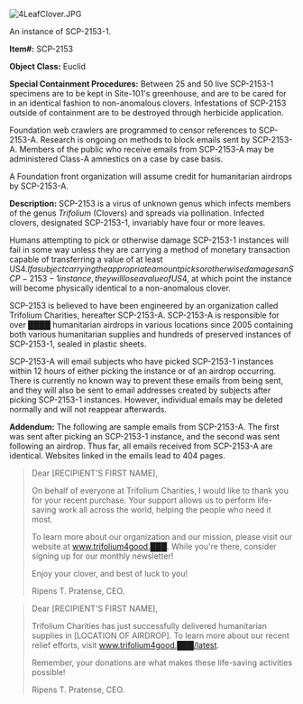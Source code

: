 ![4LeafClover.JPG](http://scp-wiki.wdfiles.com/local--files/scp-2153/4LeafClover.JPG)

An instance of SCP-2153-1.

**Item#:** SCP-2153

**Object Class:** Euclid

**Special Containment Procedures:** Between 25 and 50 live SCP-2153-1 specimens are to be kept in Site-101's greenhouse, and are to be cared for in an identical fashion to non-anomalous clovers. Infestations of SCP-2153 outside of containment are to be destroyed through herbicide application.

Foundation web crawlers are programmed to censor references to SCP-2153-A. Research is ongoing on methods to block emails sent by SCP-2153-A. Members of the public who receive emails from SCP-2153-A may be administered Class-A amnestics on a case by case basis.

A Foundation front organization will assume credit for humanitarian airdrops by SCP-2153-A.

**Description:** SCP-2153 is a virus of unknown genus which infects members of the genus _Trifolium_ (Clovers) and spreads via pollination. Infected clovers, designated SCP-2153-1, invariably have four or more leaves.

Humans attempting to pick or otherwise damage SCP-2153-1 instances will fail in some way unless they are carrying a method of monetary transaction capable of transferring a value of at least US$4. If a subject carrying the appropriate amount picks or otherwise damages an SCP-2153-1 instance, they will lose a value of US$4, at which point the instance will become physically identical to a non-anomalous clover.

SCP-2153 is believed to have been engineered by an organization called Trifolium Charities, hereafter SCP-2153-A. SCP-2153-A is responsible for over ████ humanitarian airdrops in various locations since 2005 containing both various humanitarian supplies and hundreds of preserved instances of SCP-2153-1, sealed in plastic sheets.

SCP-2153-A will email subjects who have picked SCP-2153-1 instances within 12 hours of either picking the instance or of an airdrop occurring. There is currently no known way to prevent these emails from being sent, and they will also be sent to email addresses created by subjects after picking SCP-2153-1 instances. However, individual emails may be deleted normally and will not reappear afterwards.

**Addendum:** The following are sample emails from SCP-2153-A. The first was sent after picking an SCP-2153-1 instance, and the second was sent following an airdrop. Thus far, all emails received from SCP-2153-A are identical. Websites linked in the emails lead to 404 pages.

> Dear \[RECIPIENT'S FIRST NAME\],
> 
> On behalf of everyone at Trifolium Charities, I would like to thank you for your recent purchase. Your support allows us to perform life-saving work all across the world, helping the people who need it most.
> 
> To learn more about our organization and our mission, please visit our website at www.trifolium4good.███. While you're there, consider signing up for our monthly newsletter!
> 
> Enjoy your clover, and best of luck to you!
> 
> Ripens T. Pratense, CEO.

> Dear \[RECIPIENT'S FIRST NAME\],
> 
> Trifolium Charities has just successfully delivered humanitarian supplies in \[LOCATION OF AIRDROP\]. To learn more about our recent relief efforts, visit www.trifolium4good.███/latest.
> 
> Remember, your donations are what makes these life-saving activities possible!
> 
> Ripens T. Pratense, CEO.